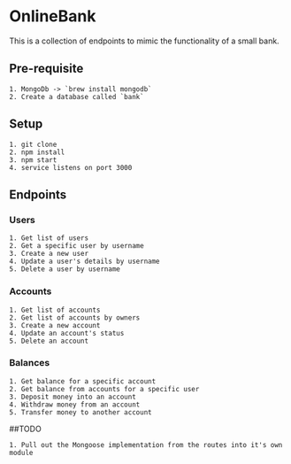 # OnlineBank
This is a collection of endpoints to mimic the functionality of a small bank.

## Pre-requisite
```
1. MongoDb -> `brew install mongodb`
2. Create a database called `bank`
```

## Setup
```
1. git clone
2. npm install
3. npm start
4. service listens on port 3000
```

## Endpoints
### Users
```
1. Get list of users
2. Get a specific user by username
3. Create a new user
4. Update a user's details by username
5. Delete a user by username
```
### Accounts
```
1. Get list of accounts
2. Get list of accounts by owners
3. Create a new account
4. Update an account's status
5. Delete an account
```
### Balances
```
1. Get balance for a specific account
2. Get balance from accounts for a specific user
3. Deposit money into an account
4. Withdraw money from an account
5. Transfer money to another account
```

##TODO
```
1. Pull out the Mongoose implementation from the routes into it's own module
```